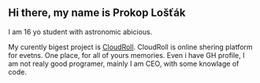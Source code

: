 ## Hi there, my name is Prokop Lošťák

I am 16 yo student with astronomic abicious. 

My curently bigest project is [CloudRoll](https://pages.github.com/). CloudRoll is online shering platform for evetns. One place, for all of yours memories.
Even i have GH profile, I am not realy good programer, mainly I am CEO, with some knowlage of code.

<!--
**prokop321/prokop321** is a ✨ _special_ ✨ repository because its `README.md` (this file) appears on your GitHub profile.

Here are some ideas to get you started:

- 🔭 I’m currently working on ...
- 🌱 I’m currently learning ...
- 👯 I’m looking to collaborate on ...
- 🤔 I’m looking for help with ...
- 💬 Ask me about ...
- 📫 How to reach me: ...
- 😄 Pronouns: ...
- ⚡ Fun fact: ...
-->
